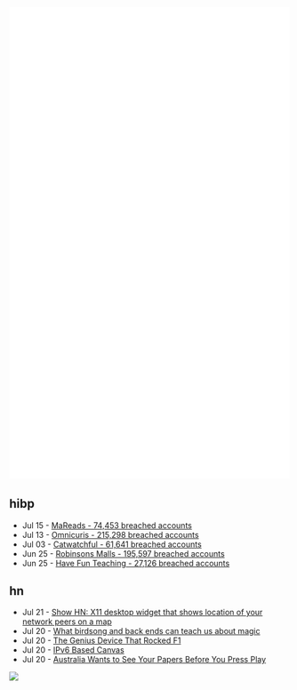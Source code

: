 ![Metrics](https://raw.githubusercontent.com/phixion/phixion/master/metrics.svg)

## hibp

<!--
for https://github.com/phixion/phixion/blob/main/.github/workflows/feeds.yml
-->
<!--START_SECTION:haveibeenpwnd-->
- Jul 15 - [MaReads - 74,453 breached accounts](https://haveibeenpwned.com/Breach/MaReads)
- Jul 13 - [Omnicuris - 215,298 breached accounts](https://haveibeenpwned.com/Breach/Omnicuris)
- Jul 03 - [Catwatchful - 61,641 breached accounts](https://haveibeenpwned.com/Breach/Catwatchful)
- Jun 25 - [Robinsons Malls - 195,597 breached accounts](https://haveibeenpwned.com/Breach/RobinsonsMalls)
- Jun 25 - [Have Fun Teaching - 27,126 breached accounts](https://haveibeenpwned.com/Breach/HaveFunTeaching)
<!--END_SECTION:haveibeenpwnd-->

## hn

<!--
for https://github.com/phixion/phixion/blob/main/.github/workflows/feeds.yml
-->
<!--START_SECTION:hn-->
- Jul 21 - [Show HN: X11 desktop widget that shows location of your network peers on a map](https://github.com/h2337/connmap)
- Jul 20 - [What birdsong and back ends can teach us about magic](https://digitalseams.com/blog/what-birdsong-and-backends-can-teach-us-about-magic)
- Jul 20 - [The Genius Device That Rocked F1](https://www.youtube.com/watch?v=FhmLb2DhNYM)
- Jul 20 - [IPv6 Based Canvas](https://canvas.openbased.org/)
- Jul 20 - [Australia Wants to See Your Papers Before You Press Play](https://reclaimthenet.org/australia-wants-to-see-your-papers-before-you-press-play)
<!--END_SECTION:hn-->

<!--
for https://yhype.me
-->
![](https://hit.yhype.me/github/profile?user_id=13013670)
